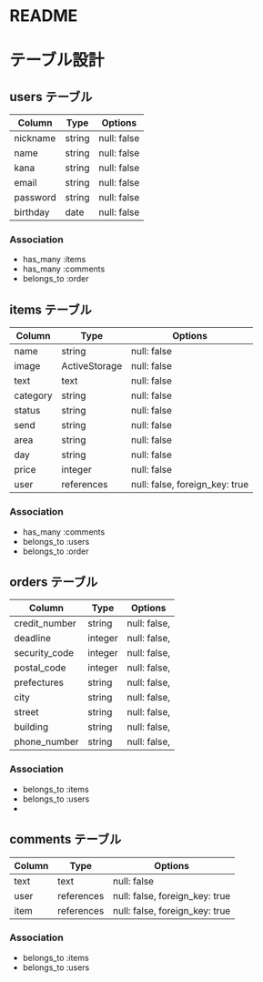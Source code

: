 # README


# テーブル設計

## users テーブル

| Column    | Type   | Options     |
| --------  | ------ | ----------- |
| nickname  | string | null: false |
| name      | string | null: false |
| kana      | string | null: false |
| email     | string | null: false |
| password  | string | null: false |
| birthday  | date   | null: false |



### Association

- has_many :items
- has_many :comments
- belongs_to :order

## items テーブル

| Column   | Type          | Options                        |
| -------  | ------------- | ------------------------------ |
| name     | string        | null: false                    |
| image    | ActiveStorage | null: false                    |
| text     | text          | null: false                    |
| category | string        | null: false                    |
| status   | string        | null: false                    |
| send     | string        | null: false                    |
| area     | string        | null: false                    |
| day      | string        | null: false                    |
| price    | integer       | null: false                    |
| user     | references    | null: false, foreign_key: true |



### Association

- has_many :comments
- belongs_to :users
- belongs_to :order


## orders テーブル

| Column        | Type       | Options       |
| ------------  | ---------- | ------------- |
| credit_number | string     | null: false,  |
| deadline      | integer    | null: false,  |
| security_code | integer    | null: false,  |
| postal_code   | integer    | null: false,  |
| prefectures   | string     | null: false,  |
| city          | string     | null: false,  |
| street        | string     | null: false,  |
| building      | string     | null: false,  |
| phone_number  | string     | null: false,  |

### Association

- belongs_to :items
- belongs_to :users
- 


## comments テーブル

| Column  | Type       | Options                        |
| ------- | ---------- | ------------------------------ |
| text    | text       | null: false                    |
| user    | references | null: false, foreign_key: true |
| item    | references | null: false, foreign_key: true |

### Association

- belongs_to :items
- belongs_to :users